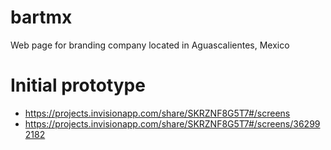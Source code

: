 # bartmx
Web page for branding company located in Aguascalientes, Mexico

# Initial prototype
* https://projects.invisionapp.com/share/SKRZNF8G5T7#/screens
* https://projects.invisionapp.com/share/SKRZNF8G5T7#/screens/362992182